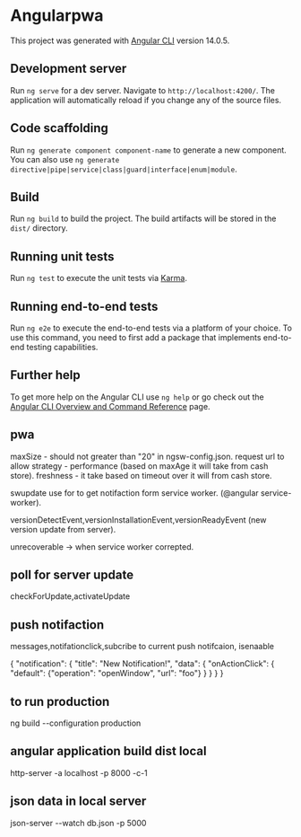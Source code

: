 # Angularpwa

This project was generated with [Angular CLI](https://github.com/angular/angular-cli) version 14.0.5.

## Development server

Run `ng serve` for a dev server. Navigate to `http://localhost:4200/`. The application will automatically reload if you change any of the source files.

## Code scaffolding

Run `ng generate component component-name` to generate a new component. You can also use `ng generate directive|pipe|service|class|guard|interface|enum|module`.

## Build

Run `ng build` to build the project. The build artifacts will be stored in the `dist/` directory.

## Running unit tests

Run `ng test` to execute the unit tests via [Karma](https://karma-runner.github.io).

## Running end-to-end tests

Run `ng e2e` to execute the end-to-end tests via a platform of your choice. To use this command, you need to first add a package that implements end-to-end testing capabilities.

## Further help

To get more help on the Angular CLI use `ng help` or go check out the [Angular CLI Overview and Command Reference](https://angular.io/cli) page.

## ####################################################################

## pwa 
maxSize - should not greater than "20" in ngsw-config.json. request url to allow
strategy - performance (based on maxAge it will take from cash store).
           freshness - it take based on timeout over it will from cash store.

swupdate use for to get notifaction form service worker. (@angular service-worker).

versionDetectEvent,versionInstallationEvent,versionReadyEvent (new version update from server).

unrecoverable -> when service worker correpted.

## poll for server update 

checkForUpdate,activateUpdate

## push notifaction
 messages,notifationclick,subcribe to current push notifcaion, isenaable

 {
  "notification": {
    "title": "New Notification!",
    "data": {
      "onActionClick": {
        "default": {"operation": "openWindow", "url": "foo"}
      }
    }
  }
}

## to run production
ng build --configuration production

## angular application build dist local
http-server -a localhost -p 8000 -c-1

## json data in local server
json-server --watch db.json -p 5000